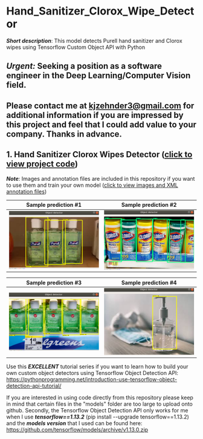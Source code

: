# Hand_Sanitizer_Clorox_Wipe_Detector
***Short description***: This model detects Purell hand sanitizer and Clorox wipes using Tensorflow Custom Object API with Python

## ***Urgent:*** Seeking a position as a software engineer in the Deep Learning/Computer Vision field. 

## Please contact me at kjzehnder3@gmail.com for additional information if you are impressed by this project and feel that I could add value to your company. Thanks in advance.

## 1. Hand Sanitizer Clorox Wipes Detector ([click to view project code](SANITIZER/))

***Note***: Images and annotation files are included in this repository if you want to use them and train your own model ([click to view images and XML annotation files](SANITIZER/images))

 Sample prediction #1      |  Sample prediction #2
:-------------------------:|:-------------------------:
![alt-text-1](docs/jpegs/sanitizer/usage2.png "title-1") | ![alt-text-2](docs/jpegs/sanitizer/usage1.png "title-2")

 Sample prediction #3      |  Sample prediction #4 
:-------------------------:|:-------------------------:
![alt-text-1](docs/jpegs/sanitizer/usage3.png "title-1") | ![alt-text-2](docs/jpegs/sanitizer/usage4.png "title-2")


Use this ***EXCELLENT*** tutorial series if you want to learn how to build your own custom object detectors using Tensorflow Object Detection API: https://pythonprogramming.net/introduction-use-tensorflow-object-detection-api-tutorial/

If you are interested in using code directly from this repository please keep in mind that certain files in the "models" folder are too large to upload onto github. Secondly, the Tensorflow Object Detection API only works for me when I use ***tensorflow==1.13.2*** (pip install --upgrade tensorflow==1.13.2) and the ***models version*** that I used can be found here: https://github.com/tensorflow/models/archive/v1.13.0.zip 
